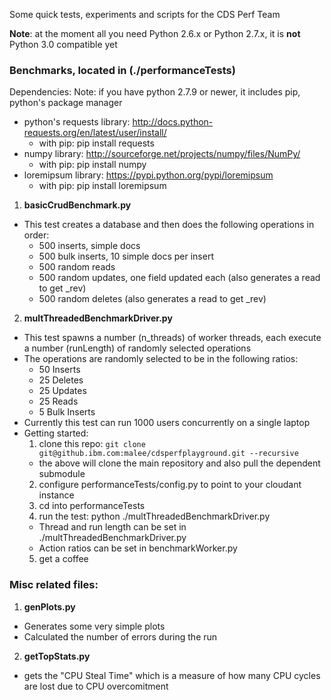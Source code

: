 Some quick tests, experiments and scripts for the CDS Perf Team

**Note**: at the moment all you need Python 2.6.x or Python 2.7.x, it is **not** Python 3.0 compatible yet

### Benchmarks, located in (./performanceTests)
Dependencies:
Note: if you have python 2.7.9 or newer, it includes pip, python's package manager
* python's requests library: http://docs.python-requests.org/en/latest/user/install/
  * with pip: pip install requests
* numpy library: http://sourceforge.net/projects/numpy/files/NumPy/
  * with pip: pip install numpy
* loremipsum library: https://pypi.python.org/pypi/loremipsum
  * with pip: pip install loremipsum

1. **basicCrudBenchmark.py**
  * This test creates a database and then does the following operations in order:
    * 500 inserts, simple docs
    * 500 bulk inserts, 10 simple docs per insert
    * 500 random reads
    * 500 random updates, one field updated each (also generates a read to get _rev)
    * 500 random deletes (also generates a read to get _rev)
2. **multThreadedBenchmarkDriver.py**
  * This test spawns a number (n_threads) of worker threads, each execute a number (runLength) of randomly selected operations
  * The operations are randomly selected to be in the following ratios:
    * 50 Inserts
    * 25 Deletes
    * 25 Updates
    * 25 Reads
    * 5 Bulk Inserts
  * Currently this test can run 1000 users concurrently on a single laptop
  * Getting started:
    1. clone this repo: `git clone git@github.ibm.com:malee/cdsperfplayground.git --recursive`
      * the above will clone the main repository and also pull the dependent submodule
    2. configure performanceTests/config.py to point to your cloudant instance
    3. cd into performanceTests
    4. run the test: python ./multThreadedBenchmarkDriver.py
      * Thread and run length can be set in ./multThreadedBenchmarkDriver.py
      * Action ratios can be set in benchmarkWorker.py
    5. get a coffee

### Misc related files:
1. **genPlots.py**
  * Generates some very simple plots
  * Calculated the number of errors during the run
2. **getTopStats.py**
  * gets the "CPU Steal Time" which is a measure of how many CPU cycles are lost due to CPU overcomitment 
